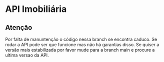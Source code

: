 # API Imobiliária

## Atenção
Por falta de manuntenção o código nessa branch se encontra caduco. Se rodar a API pode ser que funcione mas não há garantias disso. Se quiser a versão mais estabilizada por favor mude para a branch main e procure a ultima versao da API.